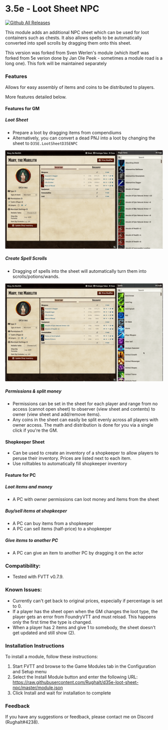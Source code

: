 # 3.5e - Loot Sheet NPC
[![Github All Releases](https://img.shields.io/github/downloads/Rughalt/d35e-loot-sheet-npc/latest/total.svg)]()

This module adds an additional NPC sheet which can be used for loot containers such as chests. It also allows spells to be automatically converted into spell scrolls by dragging them onto this sheet. 

This version was forked from Sven Werlen's module (which itself was forked from 5e verion done by Jan Ole Peek - sometimes a module road is a long one). This fork will be maintained separately


### Features

Allows for easy assembly of items and coins to be distributed to players.

More features detailed below.

#### Features for GM

##### Loot Sheet

* Prepare a loot by dragging items from compendiums
* Alternatively, you can convert a dead PNJ into a loot by changing the sheet to `D35E.LootSheetD35ENPC`

![Demo Loot Sheet](doc/img/add-items.gif)

##### Create Spell Scrolls

* Dragging of spells into the sheet will automatically turn them into scrolls/potions/wands.

![Demo crate scrolls](doc/img/scroll.gif)

##### Permissions & split money

* Permissions can be set in the sheet for each player and range from no access (cannot open sheet) to observer (view sheet and contents) to owner (view sheet and add/remove items).
* Any coins in the sheet can easily be split evenly across all players with owner access. The math and distribution is done for you via a single click if you're the GM. 


#### Shopkeeper Sheet

* Can be used to create an inventory of a shopkeeper to allow players to peruse their inventory. Prices are listed next to each item.
* Use rolltables to automatically fill shopkeeper inventory



#### Feature for PC

##### Loot items and money

* A PC with owner permissions can loot money and items from the sheet

##### Buy/sell items at shopkeeper

* A PC can buy items from a shopkeeper
* A PC can sell items (half-price) to a shopkeeper

##### Give items to another PC

* A PC can give an item to another PC by dragging it on the actor

### Compatibility:
- Tested with FVTT v0.7.9.

### Known Issues:
- Currently can't get back to original prices, especially if percentage is set to 0.
- If a player has the sheet open when the GM changes the loot type, the player gets an error from FoundryVTT and must reload. This happens only the first time the type is changed.
- When a player has 2 items and give 1 to somebody, the sheet doesn't get updated and still show (2).

### Installation Instructions

To install a module, follow these instructions:

1. Start FVTT and browse to the Game Modules tab in the Configuration and Setup menu
2. Select the Install Module button and enter the following URL: https://raw.githubusercontent.com/Rughalt/d35e-loot-sheet-npc/master/module.json
3. Click Install and wait for installation to complete 

### Feedback

If you have any suggestions or feedback, please contact me on Discord (Rughalt#4238).
